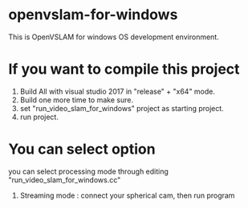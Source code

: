 # openvslam-for-windows

This is OpenVSLAM for windows OS development environment.

# If you want to compile this project
1. Build All with visual studio 2017 in "release" + "x64" mode.
2. Build one more time to make sure.
3. set "run_video_slam_for_windows" project as starting project.
4. run project.

# You can select option
you can select processing mode through editing "run_video_slam_for_windows.cc"
1. Streaming mode : connect your spherical cam, then run program
